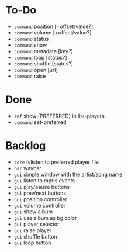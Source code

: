 # To-Do

- `command` position [+offset/value?]
- `command` volume [+offset/value?]
- `command` status
- `command` show
- `command` metadata [key?]
- `command` loop [status?]
- `command` shuffle [status?]
- `command` open [url]
- `command` raise

# Done

- `ref` show (PREFERRED) in list-players
- `command` set-preferred

# Backlog

- `core` fslisten to preferred player file
- `bar` waybar
- `gui` simple window with the artist/song name
- `gui` listen to mpris events
- `gui` play/pause buttons
- `gui` prev/next buttons
- `gui` position controller
- `gui` volume controller
- `gui` show album
- `gui` use album as bg color
- `gui` player selector
- `gui` raise player
- `gui` shuffle button
- `gui` loop button
